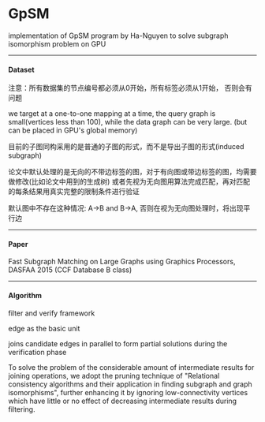 # GpSM

implementation of GpSM program by Ha-Nguyen to solve subgraph isomorphism problem on GPU

---

#### Dataset

注意：所有数据集的节点编号都必须从0开始，所有标签必须从1开始，
否则会有问题

we target at a one-to-one mapping at a time, the query graph is small(vertices less than 100), while the data graph can be very large.
(but can be placed in GPU's global memory)

目前的子图同构采用的是普通的子图的形式，而不是导出子图的形式(induced subgraph)

论文中默认处理的是无向的不带边标签的图，对于有向图或带边标签的图，均需要做修改(比如论文中用到的生成树)
或者先视为无向图用算法完成匹配，再对匹配的每条结果用真实完整的限制条件进行验证

默认图中不存在这种情况: A->B and B->A, 否则在视为无向图处理时，将出现平行边

---

#### Paper 

Fast Subgraph Matching on Large Graphs using Graphics Processors, DASFAA 2015 (CCF Database B class)

---

#### Algorithm

filter and verify framework

edge as the basic unit

joins candidate edges in parallel to form partial solutions during the verification phase

To solve the problem of  the considerable amount of intermediate results for
joining operations,  we adopt the pruning technique of "Relational consistency algorithms and their application in finding
subgraph and graph isomorphisms", 
further enhancing it by ignoring low-connectivity vertices 
which have little or no effect of decreasing intermediate results during filtering.

